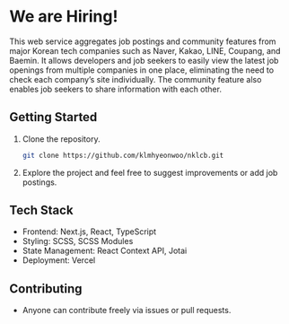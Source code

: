 # We are Hiring!

This web service aggregates job postings and community features from major Korean tech companies such as Naver, Kakao, LINE, Coupang, and Baemin. It allows developers and job seekers to easily view the latest job openings from multiple companies in one place, eliminating the need to check each company’s site individually. The community feature also enables job seekers to share information with each other.

## Getting Started

1. Clone the repository.
   ```bash
   git clone https://github.com/klmhyeonwoo/nklcb.git
   ```
2. Explore the project and feel free to suggest improvements or add job postings.

## Tech Stack

- Frontend: Next.js, React, TypeScript
- Styling: SCSS, SCSS Modules
- State Management: React Context API, Jotai
- Deployment: Vercel

## Contributing

- Anyone can contribute freely via issues or pull requests.
